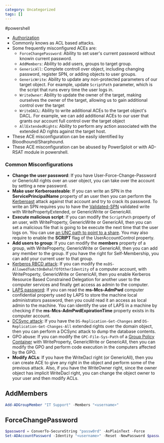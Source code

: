 ```yaml
---
category: Uncategorized
tags: []
---
```

#powershell
- [Authorization](Authorization.md)
- Commonly knows as ACL based attacks.
- Some frequently misconfigured ACEs are:
	- `ForceChangePassword`: Ability to set user's current password without knowin current password.
	- `AddMembers`: Ability to add users, groups to target group.
	- `GenericAll`: Complete controll over object, including changing password, register SPN, or adding objects to user groups.
	- `GenericWrite`: Ability to update any non-protected parameters of our target object. For example, update `ScriptPath` parameter, which is the script that runs every time the user logs in.
	- `WriteOwner`: Ability to update the owner of the target, making ourselves the owner of the target, allowing us to gain additional control over the target
	- `WriteDACL`: Ability to write additional ACEs to the target object's DACL. For example, we can add additional ACEs to our user that grants our account full control over the target object
	- `AllExtendedRights`: Ability to perform any action associated with the extended AD rights against the target host.
- These ACE misconfiguration can be easily identified by Bloodhound/Sharphound.
- These ACE misconfiguration can be abused by PowerSploit or with AD-RSAT module in powershell.
### Common Misconfigurations
- **Change the user password**: If you have User-Force-Change-Password or GenericAll rights over an user object, you can take over the account by setting a new password.
- **Make user Kerberoasteable**: If you can write an SPN in the **ServicePrincipalName** property of an user then you can perform the [Kerberoast](https://www.ired.team/offensive-security-experiments/active-directory-kerberos-abuse/t1208-kerberoasting) attack against that account and try to crack its password. To write an SPN requires you to have the [Validated-SPN](https://docs.microsoft.com/en-us/windows/win32/adschema/r-validated-spn) validated write with WritePropertyExtended, or GenericWrite or GenericAll.
- **Execute malicious script**: If you can modify the `ScriptPath` property of an user, with WriteProperty, GenericWrite or GenericAll, then you can set a malicious file that is going to be execute the next time that the user logs on. You can use [an UNC path to point to a share](https://www.ired.team/offensive-security-experiments/active-directory-kerberos-abuse/abusing-active-directory-acls-aces#genericwrite-on-user). You may also require to enable the **SCRIPT** flag of the UserAccountControl property.
- **Add users to group**: If you can modify the **members** property of a group, with WriteProperty, GenericWrite or GenericAll, then you can add any member to the group. If you have the right for Self-Membership, you can add your current user to that group.
- [Kerberos RBCD attack](https://www.ired.team/offensive-security-experiments/active-directory-kerberos-abuse/resource-based-constrained-delegation-ad-computer-object-take-over-and-privilged-code-execution): If you can modify the `msDS-AllowedToActOnBehalfOfOtherIdentity` of a computer account, with WriteProperty, GenericWrite or GenericAll, then you enable Kerberos Resource Based Constrained Delegation for another user to the computer services and finally get access as admin to the computer.
- [LAPS password](https://adsecurity.org/?p=3164): If you can read the **ms-Mcs-AdmPwd** computer confidential property used by LAPS to store the machine local administrators password, then you could read it an access as local admin to the machine. You can identify the use of LAPS in a machine by checking if the **ms-Mcs-AdmPwdExpirationTime** property exists in its computer account.
- [DCSync attack](https://adsecurity.org/?p=1729): If you have the `DS-Replication-Get-Changes` and `DS-Replication-Get-Changes-All` extended rights over the domain object, then you can perform a DCSync attack to dump the database contents.
- GPO abuse: If you can modify the `GPC-File-Sys-Path` of a [Group Policy Container](https://zer1t0.gitlab.io/posts/attacking_ad/#group-policy-container) with WriteProperty, GenericWrite or GenericAll, then you can modify the GPO and perform code execution in the computers affected by the GPO.
- **Modify ACLs**: If you have the WriteDacl right (or GenericAll), then you can create ACE to give any right in the object and perform some of the previous attack. Also, if you have the WriteOwner right, since the owner object has implicit WriteDacl right, you can change the object owner to your user and then modify ACLs.

## AddMembers
```powershell
Add-ADGroupMember "IT Support" -Members "<username>"
```
## ForceChangePassword
```powershell
$password = ConverTo-SecureString "passw0rd" -AsPlainText -Force
Set-ADAccountPassword -Identity "<username>" -Reset -NewPassword $password
```
